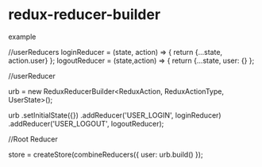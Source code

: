 # redux-reducer-builder


example 

//userReducers
loginReducer = (state, action) => { return {...state, action.user} };
logoutReducer = (state,action) => { return {...state, user: {} };

//userReducer

urb = new ReduxReducerBuilder<ReduxAction, ReduxActionType, UserState>();

urb
  .setInitialState({})
  .addReducer('USER_LOGIN', loginReducer)
  .addReducer('USER_LOGOUT', logoutReducer);
  
//Root Reducer

store = createStore(combineReducers({ user: urb.build() });
